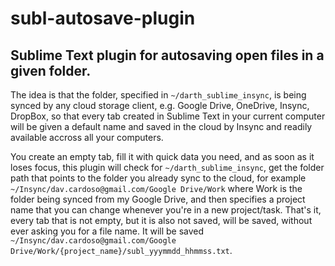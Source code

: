 # subl-autosave-plugin
## Sublime Text plugin for autosaving open files in a given folder.

The idea is that the folder, specified in `~/darth_sublime_insync`, is being synced by any cloud storage client, e.g. Google Drive, OneDrive, Insync, DropBox, so that every tab created in Sublime Text in your current computer will be given a default name and saved in the cloud by Insync and readily available accross all your computers.

You create an empty tab, fill it with quick data you need, and as soon as it loses focus, this plugin will check for `~/darth_sublime_insync`, get the folder path that points to the folder you already sync to the cloud, for example `~/Insync/dav.cardoso@gmail.com/Google Drive/Work` where Work is the folder being synced from my Google Drive, and then specifies a project name that you can change whenever you're in a new project/task. That's it, every tab that is not empty, but it is also not saved, will be saved, without ever asking you for a file name. It will be saved `~/Insync/dav.cardoso@gmail.com/Google Drive/Work/{project_name}/subl_yyymmdd_hhmmss.txt`.